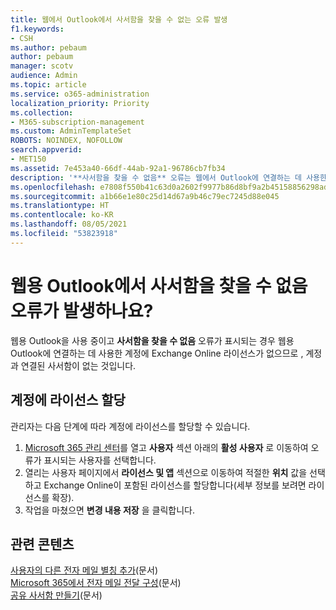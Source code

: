 ```yaml
---
title: 웹에서 Outlook에서 사서함을 찾을 수 없는 오류 발생
f1.keywords:
- CSH
ms.author: pebaum
author: pebaum
manager: scotv
audience: Admin
ms.topic: article
ms.service: o365-administration
localization_priority: Priority
ms.collection:
- M365-subscription-management
ms.custom: AdminTemplateSet
ROBOTS: NOINDEX, NOFOLLOW
search.appverid:
- MET150
ms.assetid: 7e453a40-66df-44ab-92a1-96786cb7fb34
description: '**사서함을 찾을 수 없음** 오류는 웹에서 Outlook에 연결하는 데 사용한 계정에 Exchange Online 라이선스가 없음을 의미합니다.'
ms.openlocfilehash: e7808f550b41c63d0a2602f9977b86d8bf9a2b45158856298ad191a851a9b575
ms.sourcegitcommit: a1b66e1e80c25d14d67a9b46c79ec7245d88e045
ms.translationtype: HT
ms.contentlocale: ko-KR
ms.lasthandoff: 08/05/2021
ms.locfileid: "53823918"
---
```

# <a name="getting-a-mailbox-not-found-error-in-outlook-on-the-web"></a>웹용 Outlook에서 사서함을 찾을 수 없음 오류가 발생하나요?

웹용 Outlook을 사용 중이고 **사서함을 찾을 수 없음** 오류가 표시되는 경우 웹용 Outlook에 연결하는 데 사용한 계정에 Exchange Online 라이선스가 없으므로 , 계정과 연결된 사서함이 없는 것입니다. 

## <a name="assign-a-license-to-your-account"></a>계정에 라이선스 할당

관리자는 다음 단계에 따라 계정에 라이선스를 할당할 수 있습니다.

1. [Microsoft 365 관리 센터](https://admin.microsoft.com/adminportal/home#/homepage)를 열고 **사용자** 섹션 아래의 **활성 사용자** 로 이동하여 오류가 표시되는 사용자를 선택합니다.
1. 열리는 사용자 페이지에서 **라이선스 및 앱** 섹션으로 이동하여 적절한 **위치** 값을 선택하고 Exchange Online이 포함된 라이선스를 할당합니다(세부 정보를 보려면 라이선스를 확장). 
1. 작업을 마쳤으면 **변경 내용 저장** 을 클릭합니다.

## <a name="related-content"></a>관련 콘텐츠

[사용자의 다른 전자 메일 별칭 추가](../email/add-another-email-alias-for-a-user.md)(문서)\
[Microsoft 365에서 전자 메일 전달 구성](../email/configure-email-forwarding.md)(문서)\
[공유 사서함 만들기](../email/create-a-shared-mailbox.md)(문서)